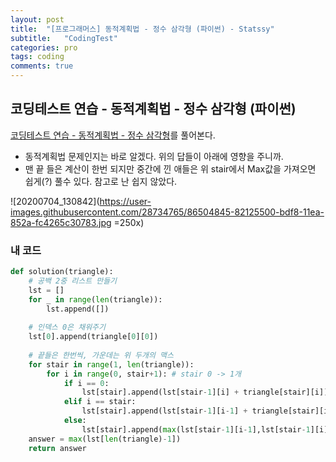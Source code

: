 ```yaml
---
layout: post
title:  "[프로그래머스] 동적계획법 - 정수 삼각형 (파이썬) - Statssy"
subtitle:   "CodingTest"
categories: pro
tags: coding
comments: true
---
```


## 코딩테스트 연습 - 동적계획법 - 정수 삼각형 (파이썬)

[코딩테스트 연습 - 동적계획법 - 정수 삼각형](https://programmers.co.kr/learn/courses/30/lessons/43105)를 풀어본다.
  

- 동적계획법 문제인지는 바로 알겠다. 위의 답들이 아래에 영향을 주니까.
- 맨 끝 들은 계산이 한번 되지만 중간에 낀 애들은 위 stair에서 Max값을 가져오면 쉽게(?) 풀수 있다. 참고로 난 쉽지 않았다.


![20200704_130842](https://user-images.githubusercontent.com/28734765/86504845-82125500-bdf8-11ea-852a-fc4265c30783.jpg =250x)


### 내 코드
```python
def solution(triangle):
    # 공백 2중 리스트 만들기
    lst = []
    for _ in range(len(triangle)):
        lst.append([])
        
    # 인덱스 0은 채워주기
    lst[0].append(triangle[0][0])
    
    # 끝들은 한번씩, 가운데는 위 두개의 맥스
    for stair in range(1, len(triangle)):
        for i in range(0, stair+1): # stair 0 -> 1개
            if i == 0:
                lst[stair].append(lst[stair-1][i] + triangle[stair][i])
            elif i == stair:
                lst[stair].append(lst[stair-1][i-1] + triangle[stair][i])
            else:
                lst[stair].append(max(lst[stair-1][i-1],lst[stair-1][i]) + triangle[stair][i])
    answer = max(lst[len(triangle)-1])
    return answer
```


